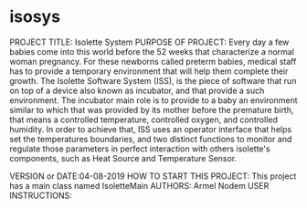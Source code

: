 # isosys
PROJECT TITLE: Isolette System
PURPOSE OF PROJECT: Every day a few babies come into this world before the 52 weeks that characterize a normal woman pregnancy.
For these newborns called preterm babies, medical staff has to provide a temporary environment that will help them complete their 
growth. The Isolette Software System (ISS), is the piece of software that run on top of a device also known as incubator, and that
provide a such environment.
The incubator main role is to provide to a baby an environment similar to which that was provided by its mother before the
  premature birth, that means a controlled temperature, controlled oxygen, and controlled humidity. In order to achieve that, ISS uses an operator interface that helps set the temperatures boundaries, and two distinct functions to monitor and regulate those parameters in perfect interaction with others isolette's components, such as Heat Source and Temperature Sensor.

VERSION or DATE:04-08-2019
HOW TO START THIS PROJECT: This project has a main class named IsoletteMain
AUTHORS: Armel Nodem
USER INSTRUCTIONS: 
